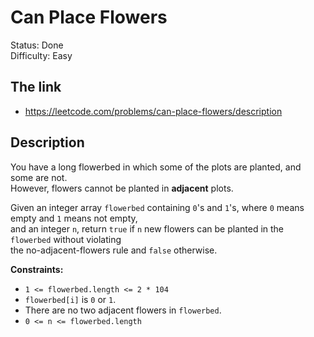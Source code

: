 # Can Place Flowers

Status: Done \
Difficulty: Easy

## The link
- https://leetcode.com/problems/can-place-flowers/description

## Description
You have a long flowerbed in which some of the plots are planted, and some are not. \
However, flowers cannot be planted in **adjacent** plots.

Given an integer array `flowerbed` containing `0`'s and `1`'s, where `0` means empty and `1` means not empty, \
and an integer `n`, return `true` if `n` new flowers can be planted in the `flowerbed` without violating \
the no-adjacent-flowers rule and `false` otherwise.

**Constraints:**
- `1 <= flowerbed.length <= 2 * 104`
- `flowerbed[i]` is `0` or `1`.
- There are no two adjacent flowers in `flowerbed`.
- `0 <= n <= flowerbed.length`
